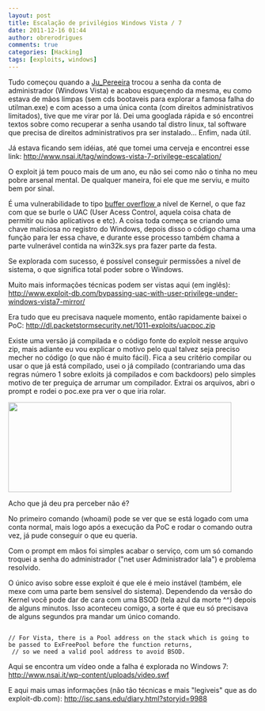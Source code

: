 ```yaml
---
layout: post
title: Escalação de privilégios Windows Vista / 7
date: 2011-12-16 01:44
author: obrerodrigues
comments: true
categories: [Hacking]
tags: [exploits, windows]
---
```

Tudo começou quando a <a href="https://twitter.com/#!/Ju_Pereeira" target="_blank">Ju_Pereeira</a> trocou a senha da conta de administrador (Windows Vista) e acabou esqueçendo da mesma, eu como estava de mãos limpas (sem cds bootaveis para explorar a famosa falha do utilman.exe) e com acesso a uma única conta (com direitos administrativos limitados), tive que me virar por lá. Dei uma googlada rápida e só encontrei textos sobre como recuperar a senha usando tal distro linux, tal software que precisa de direitos administrativos pra ser instalado... Enfim, nada útil.

Já estava ficando sem idéias, até que tomei uma cerveja e encontrei esse link: <a href="http://www.nsai.it/tag/windows-vista-7-privilege-escalation/" target="_blank">http://www.nsai.it/tag/windows-vista-7-privilege-escalation/</a>

O exploit já tem pouco mais de um ano, eu não sei como não o tinha no meu pobre arsenal mental. De qualquer maneira, foi ele que me serviu, e muito bem por sinal.

É uma vulnerabilidade to tipo <a href="http://under-linux.org/blogs/fellipeugliara/o-que-e-um-buffer-overflow-923/" target="_blank">buffer overflow </a>a nível de Kernel, o que faz com que se burle o UAC (User Acess Control, aquela coisa chata de permitir ou não aplicativos e etc). A coisa toda começa se criando uma chave maliciosa no registro do Windows, depois disso o código chama uma função para ler essa chave, e durante esse processo também chama a parte vulnerável contida na win32k.sys pra fazer parte da festa.

<!--more-->

Se explorada com sucesso, é possível conseguir permissões a nível de sistema, o que significa total poder sobre o Windows.

Muito mais informações técnicas podem ser vistas aqui (em inglês): <a href="http://www.exploit-db.com/bypassing-uac-with-user-privilege-under-windows-vista7-mirror/" target="_blank">http://www.exploit-db.com/bypassing-uac-with-user-privilege-under-windows-vista7-mirror/</a>

Era tudo que eu precisava naquele momento, então rapidamente baixei o PoC: <a href="http://dl.packetstormsecurity.net/1011-exploits/uacpoc.zip">http://dl.packetstormsecurity.net/1011-exploits/uacpoc.zip</a>

Existe uma versão já compilada e o código fonte do exploit nesse arquivo zip, mais adiante eu vou explicar o motivo pelo qual talvez seja preciso mecher no código (o que não é muito fácil). Fica a seu critério compilar ou usar o que já está compilado, usei o já compilado (contrariando uma das regras número 1 sobre exloits já compilados e com backdoors) pelo simples motivo de ter preguiça de arrumar um compilador. Extrai os arquivos, abri o prompt e rodei o poc.exe pra ver o que iria rolar.

<img class="aligncenter" title="fff" src="https://image.ibb.co/h2BA98/poc.png" alt="" width="451" height="182" />

Acho que já deu pra perceber não é?

No primeiro comando (whoami) pode se ver que se está logado com uma conta normal, mais logo após a execução da PoC e rodar o comando outra vez, já pude conseguir o que eu queria.

Com o prompt em mãos foi simples acabar o serviço, com um só comando troquei a senha do administrador ("net user Administrador lala") e problema resolvido.

O único aviso sobre esse exploit é que ele é meio instável (também, ele mexe com uma parte bem sensível do sistema). Dependendo da versão do Kernel você pode dar de cara com uma BSOD (tela azul da morte ^^) depois de alguns minutos. Isso aconteceu comigo, a sorte é que eu só precisava de alguns segundos pra mandar um único comando.

```

// For Vista, there is a Pool address on the stack which is going to be passed to ExFreePool before the function returns,
 // so we need a valid pool address to avoid BSOD.

```

Aqui se encontra um vídeo onde a falha é explorada no Windows 7: <a href="http://www.nsai.it/wp-content/uploads/video.swf" target="_blank">http://www.nsai.it/wp-content/uploads/video.swf</a>

E aqui mais umas informações (não tão técnicas e mais "legiveis" que as do exploit-db.com): <a href="http://isc.sans.edu/diary.html?storyid=9988" target="_blank">http://isc.sans.edu/diary.html?storyid=9988</a>
